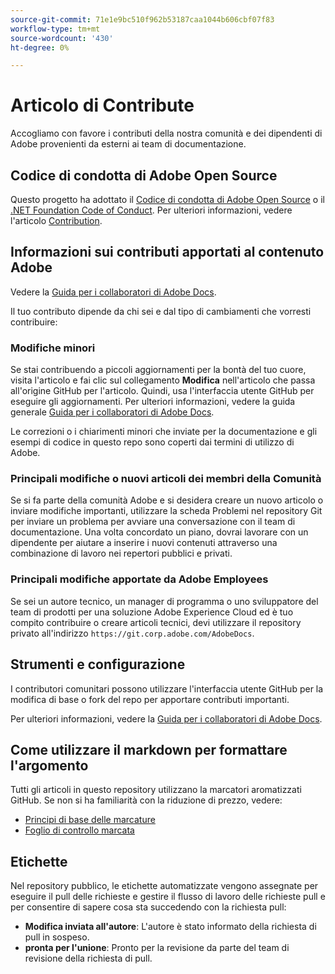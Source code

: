 ```yaml
---
source-git-commit: 71e1e9bc510f962b53187caa1044b606cbf07f83
workflow-type: tm+mt
source-wordcount: '430'
ht-degree: 0%

---
```

# Articolo di Contribute

Accogliamo con favore i contributi della nostra comunità e dei dipendenti di Adobe provenienti da esterni ai team di documentazione.

## Codice di condotta di Adobe Open Source

Questo progetto ha adottato il [Codice di condotta di Adobe Open Source](code-of-conduct.md) o il [.NET Foundation Code of Conduct](https://dotnetfoundation.org/code-of-conduct). Per ulteriori informazioni, vedere l&#39;articolo [Contribution](contributing.md).

## Informazioni sui contributi apportati al contenuto Adobe

Vedere la [Guida per i collaboratori di Adobe Docs](https://docs.adobe.com/content/help/en/contributor/contributor-guide/introduction.html).

Il tuo contributo dipende da chi sei e dal tipo di cambiamenti che vorresti contribuire:

### Modifiche minori

Se stai contribuendo a piccoli aggiornamenti per la bontà del tuo cuore, visita l&#39;articolo e fai clic sul collegamento **Modifica** nell&#39;articolo che passa all&#39;origine GitHub per l&#39;articolo. Quindi, usa l&#39;interfaccia utente GitHub per eseguire gli aggiornamenti. Per ulteriori informazioni, vedere la guida generale [Guida per i collaboratori di Adobe Docs](https://docs.adobe.com/content/help/en/contributor/contributor-guide/introduction.html).

Le correzioni o i chiarimenti minori che inviate per la documentazione e gli esempi di codice in questo repo sono coperti dai termini di utilizzo di Adobe.

### Principali modifiche o nuovi articoli dei membri della Comunità

Se si fa parte della comunità Adobe e si desidera creare un nuovo articolo o inviare modifiche importanti, utilizzare la scheda Problemi nel repository Git per inviare un problema per avviare una conversazione con il team di documentazione. Una volta concordato un piano, dovrai lavorare con un dipendente per aiutare a inserire i nuovi contenuti attraverso una combinazione di lavoro nei repertori pubblici e privati.

<!--
If you submit a pull request with significant changes to documentation and code examples, you'll see a message in the pull request asking you to submit an online contribution license agreement (CLA). We need you to complete the online form before we can review your pull request.
-->

### Principali modifiche apportate da Adobe Employees

Se sei un autore tecnico, un manager di programma o uno sviluppatore del team di prodotti per una soluzione Adobe Experience Cloud ed è tuo compito contribuire o creare articoli tecnici, devi utilizzare il repository privato all&#39;indirizzo `https://git.corp.adobe.com/AdobeDocs`.

<!--Employees from other parts of the Adobe world should use the public repo for minor updates.-->

## Strumenti e configurazione

I contributori comunitari possono utilizzare l&#39;interfaccia utente GitHub per la modifica di base o fork del repo per apportare contributi importanti.

Per ulteriori informazioni, vedere la [Guida per i collaboratori di Adobe Docs](https://docs.adobe.com/content/help/en/contributor/contributor-guide/introduction.html).

## Come utilizzare il markdown per formattare l&#39;argomento

Tutti gli articoli in questo repository utilizzano la marcatori aromatizzati GitHub. Se non si ha familiarità con la riduzione di prezzo, vedere:

* [Principi di base delle marcature](https://help.github.com/articles/getting-started-with-writing-and-formatting-on-github/)
* [Foglio di controllo marcata](https://guides.github.com/pdfs/markdown-cheatsheet-online.pdf)

## Etichette

Nel repository pubblico, le etichette automatizzate vengono assegnate per eseguire il pull delle richieste e gestire il flusso di lavoro delle richieste pull e per consentire di sapere cosa sta succedendo con la richiesta pull:

* **Modifica inviata all&#39;autore**: L&#39;autore è stato informato della richiesta di pull in sospeso.
* **pronta per l&#39;unione**: Pronto per la revisione da parte del team di revisione della richiesta di pull.
